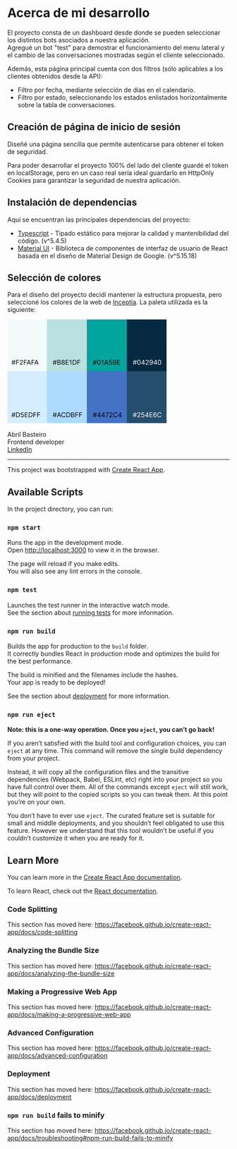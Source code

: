 # Acerca de mi desarrollo

El proyecto consta de un dashboard desde donde se pueden seleccionar los distintos bots asociados a nuestra aplicación.  
Agregué un bot "test" para demostrar el funcionamiento del menu lateral y el cambio de las conversaciones mostradas según el cliente seleccionado.

Además, esta página principal cuenta con dos filtros (sólo aplicables a los clientes obtenidos desde la API):
- Filtro por fecha, mediante selección de días en el calendario.
- Filtro por estado, seleccionando los estados enlistados horizontalmente sobre la tabla de conversaciones. 


## Creación de página de inicio de sesión

Diseñé una página sencilla que permite autenticarse para obtener el token de seguridad.

Para poder desarrollar el proyecto 100% del lado del cliente guardé el token en localStorage, pero en un caso real sería ideal guardarlo en HttpOnly Cookies para garantizar la seguridad de nuestra aplicación.

## Instalación de dependencias
Aquí se encuentran las principales dependencias del proyecto:

- [Typescript](https://www.typescriptlang.org/) - Tipado estático para mejorar la calidad y mantenibilidad del código. (v^5.4.5)
- [Material UI](https://mui.com/material-ui/) - Biblioteca de componentes de interfaz de usuario de React basada en el diseño de Material Design de Google. (v^5.15.18)

## Selección de colores
Para el diseño del proyecto decidí mantener la estructura propuesta, pero seleccioné los colores de la web de [Inceptia](https://www.inceptia.ai/). La paleta utilizada es la siguiente:

![alt text](image-1.png)  
  
  
Abril Basteiro  
Frontend developer  
[LinkedIn](https://www.linkedin.com/in/abrilbasteiro/)

***

This project was bootstrapped with [Create React App](https://github.com/facebook/create-react-app).

## Available Scripts

In the project directory, you can run:

### `npm start`

Runs the app in the development mode.<br>
Open [http://localhost:3000](http://localhost:3000) to view it in the browser.

The page will reload if you make edits.<br>
You will also see any lint errors in the console.

### `npm test`

Launches the test runner in the interactive watch mode.<br>
See the section about [running tests](https://facebook.github.io/create-react-app/docs/running-tests) for more information.

### `npm run build`

Builds the app for production to the `build` folder.<br>
It correctly bundles React in production mode and optimizes the build for the best performance.

The build is minified and the filenames include the hashes.<br>
Your app is ready to be deployed!

See the section about [deployment](https://facebook.github.io/create-react-app/docs/deployment) for more information.

### `npm run eject`

**Note: this is a one-way operation. Once you `eject`, you can’t go back!**

If you aren’t satisfied with the build tool and configuration choices, you can `eject` at any time. This command will remove the single build dependency from your project.

Instead, it will copy all the configuration files and the transitive dependencies (Webpack, Babel, ESLint, etc) right into your project so you have full control over them. All of the commands except `eject` will still work, but they will point to the copied scripts so you can tweak them. At this point you’re on your own.

You don’t have to ever use `eject`. The curated feature set is suitable for small and middle deployments, and you shouldn’t feel obligated to use this feature. However we understand that this tool wouldn’t be useful if you couldn’t customize it when you are ready for it.

## Learn More

You can learn more in the [Create React App documentation](https://facebook.github.io/create-react-app/docs/getting-started).

To learn React, check out the [React documentation](https://reactjs.org/).

### Code Splitting

This section has moved here: https://facebook.github.io/create-react-app/docs/code-splitting

### Analyzing the Bundle Size

This section has moved here: https://facebook.github.io/create-react-app/docs/analyzing-the-bundle-size

### Making a Progressive Web App

This section has moved here: https://facebook.github.io/create-react-app/docs/making-a-progressive-web-app

### Advanced Configuration

This section has moved here: https://facebook.github.io/create-react-app/docs/advanced-configuration

### Deployment

This section has moved here: https://facebook.github.io/create-react-app/docs/deployment

### `npm run build` fails to minify

This section has moved here: https://facebook.github.io/create-react-app/docs/troubleshooting#npm-run-build-fails-to-minify
